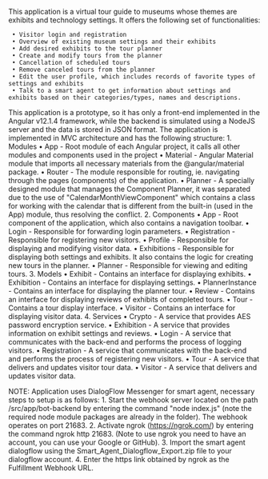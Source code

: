 This application is a virtual tour guide to museums whose themes are exhibits and technology settings. It offers the following set of functionalities:

     • Visitor login and registration
     • Overview of existing museum settings and their exhibits
     • Add desired exhibits to the tour planner
     • Create and modify tours from the planner 
     • Cancellation of scheduled tours
     • Remove canceled tours from the planner
     • Edit the user profile, which includes records of favorite types of settings and exhibits
     • Talk to a smart agent to get information about settings and exhibits based on their categories/types, names and descriptions.

This application is a prototype, so it has only a front-end implemented in the Angular v12.1.4 framework, while the backend is simulated using a NodeJS server and the data is stored in JSON format. The application is implemented in MVC architecture and has the following structure:
     1. Modules
         • App - Root module of each Angular project, it calls all other modules and components used in the project
         • Material - Angular Material module that imports all necessary materials from the
@angular/material package.
         • Router - The module responsible for routing, ie. navigating through the pages (components) of the application.
         • Planner - A specially designed module that manages the Component Planner, it was separated due to the use of "CalendarMonthViewComponent" which contains a class for working with the calendar that is different from the built-in (used in the App) module, thus resolving the conflict.
      2. Components
         • App - Root component of the application, which also contains a navigation toolbar.
         • Login - Responsible for forwarding login parameters.
         • Registration - Responsible for registering new visitors.
         • Profile - Responsible for displaying and modifying visitor data.
         • Exhibitions - Responsible for displaying both settings and exhibits. It also contains the logic for creating new tours in the planner.
         • Planner - Responsible for viewing and editing tours.
      3. Models
         • Exhibit - Contains an interface for displaying exhibits.
         • Exhibition - Contains an interface for displaying settings.
         • PlannerInstance - Contains an interface for displaying the planner tour.
         • Review - Contains an interface for displaying reviews of exhibits of completed tours.
         • Tour - Contains a tour display interface.
         • Visitor - Contains an interface for displaying visitor data.
     4. Services
         • Crypto - A service that provides AES password encryption service.
         • Exhibition - A service that provides information on exhibit settings and reviews.
         • Login - A service that communicates with the back-end and performs the process of logging visitors.
         • Registration - A service that communicates with the back-end and performs the process of registering new visitors.
         • Tour - A service that delivers and updates visitor tour data.
         • Visitor - A service that delivers and updates visitor data.

NOTE: Application uses DialogFlow Messenger for smart agent, necessary steps to setup is as follows:
     1. Start the webhook server located on the path /src/app/bot-backend by entering the command "node index.js" (note the required node module packages are already in the folder). The webhook operates on port 21683.
     2. Activate ngrok (https://ngrok.com/) by entering the command ngrok http 21683. (Note to use ngrok you need to have an account, you can use your Google or GitHub).
     3. Import the smart agent dialogflow using the Smart_Agent_Dialogflow_Export.zip file to your dialogflow account.
     4. Enter the https link obtained by ngrok as the Fulfillment Webhook URL.

